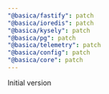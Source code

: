 ```yaml
---
"@basica/fastify": patch
"@basica/ioredis": patch
"@basica/kysely": patch
"@basica/pg": patch
"@basica/telemetry": patch
"@basica/config": patch
"@basica/core": patch
---
```


Initial version
